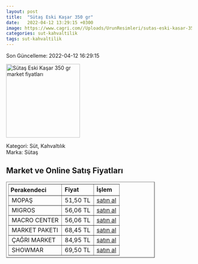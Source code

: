 ```yaml
---
layout: post
title:  "Sütaş Eski Kaşar 350 gr"
date:   2022-04-12 13:29:15 +0300
image: https://www.cagri.com//Uploads/UrunResimleri/sutas-eski-kasar-350-gr-6be9.jpg
categories: sut-kahvaltilik
tags: sut-kahvaltilik
---
```


Son Güncelleme: 2022-04-12 16:29:15

<img src="https://www.cagri.com//Uploads/UrunResimleri/sutas-eski-kasar-350-gr-6be9.jpg" width="200" alt="Sütaş Eski Kaşar 350 gr market fiyatları" />

Kategori: Süt, Kahvaltılık
<br />
Marka: Sütaş

<h2>Market ve Online Satış Fiyatları</h2>

<table border="1" style="padding: 5px;width:80%;">
  <tr>
    <td style="padding: 5px;"><strong>Perakendeci</strong></td>
    <td><strong>Fiyat</strong></td>
    <td><strong>İşlem</strong></td>
  </tr>
  <tr>
              <td title="Mopaş">MOPAŞ</td>
              <td>51,50 TL</td>
              <td><a title="Mopaş" target="_blank" href="https://www.mopas.com.tr/sutas-eski-kasar-350-gr/p/732">satın al</a></td>
            </tr><tr>
              <td title="Migros">MIGROS</td>
              <td>56,06 TL</td>
              <td><a title="Migros" target="_blank" href="https://www.migros.com.tr/sutas-eski-kasar-350-g-p-9a2685">satın al</a></td>
            </tr><tr>
              <td title="Macro Center">MACRO CENTER</td>
              <td>56,06 TL</td>
              <td><a title="Macro Center" target="_blank" href="https://www.macrocenter.com.tr/sutas-eski-kasar-350-g-p-9a2685">satın al</a></td>
            </tr><tr>
              <td title="Market Paketi">MARKET PAKETI</td>
              <td>68,45 TL</td>
              <td><a title="Market Paketi" target="_blank" href="https://www.marketpaketi.com.tr/sutas-eski-kasar-peyniri-350-gr-p-548527">satın al</a></td>
            </tr><tr>
              <td title="Çağrı Market">ÇAĞRI MARKET</td>
              <td>84,95 TL</td>
              <td><a title="Çağrı Market" target="_blank" href="https://www.cagri.com/sutas-eski-kasar-350-gr">satın al</a></td>
            </tr><tr>
              <td title="Showmar">SHOWMAR</td>
              <td>69,50 TL</td>
              <td><a title="Showmar" target="_blank" href="https://www.showmar.com.tr/urun/sutas-eski-kasar-350gr">satın al</a></td>
            </tr>
</table>
